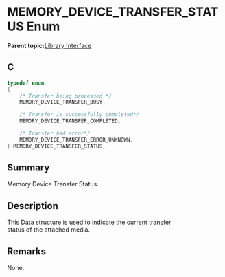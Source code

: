 # MEMORY\_DEVICE\_TRANSFER\_STATUS Enum

**Parent topic:**[Library Interface](GUID-E18B0923-4286-4E08-A2EB-9A482E0063AE.md)

## C

```c
typedef enum
{
    /* Transfer being processed */
    MEMORY_DEVICE_TRANSFER_BUSY,

    /* Transfer is successfully completed*/
    MEMORY_DEVICE_TRANSFER_COMPLETED,

    /* Transfer had error*/
    MEMORY_DEVICE_TRANSFER_ERROR_UNKNOWN,
} MEMORY_DEVICE_TRANSFER_STATUS;

```

## Summary

Memory Device Transfer Status.

## Description

This Data structure is used to indicate the current transfer<br />status of the attached media.

## Remarks

None.

